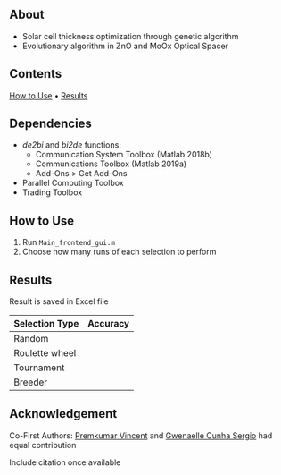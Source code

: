 ## About
* Solar cell thickness optimization through genetic algorithm
* Evolutionary algorithm in ZnO and MoOx Optical Spacer

## Contents
[How to Use](#how-to-use) • [Results](#results)

## Dependencies
* *de2bi* and *bi2de* functions:
    * Communication System Toolbox (Matlab 2018b)
    * Communications Toolbox (Matlab 2019a)
    * Add-Ons > Get Add-Ons
* Parallel Computing Toolbox
* Trading Toolbox

## How to Use
1. Run `Main_frontend_gui.m`
2. Choose how many runs of each selection to perform

## Results
Result is saved in Excel file

| Selection Type | Accuracy |
| --- | -- |
| Random | |
| Roulette wheel | |
| Tournament | |
| Breeder | |

## Acknowledgement
Co-First Authors: [Premkumar Vincent](https://github.com/vinpremkumar) and [Gwenaelle Cunha Sergio](https://github.com/gcunhase) had equal contribution

Include citation once available
